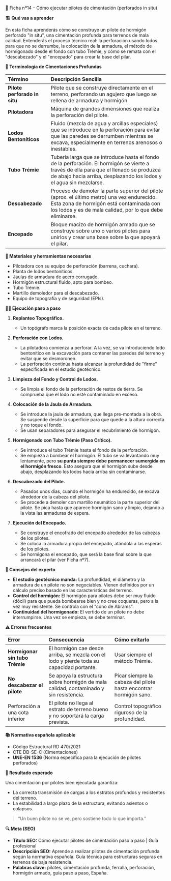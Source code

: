 🧱 Ficha nº14 – Cómo ejecutar pilotes de cimentación (perforados in situ)

**🏗️ Qué vas a aprender**

En esta ficha aprenderás cómo se construye un pilote de hormigón perforado "in situ", una cimentación profunda para terrenos de mala calidad. Entenderás el proceso técnico real: la perforación usando lodos para que no se derrumbe, la colocación de la armadura, el método de hormigonado desde el fondo con tubo Trémie, y cómo se remata con el "descabezado" y el "encepado" para crear la base del pilar.

**📖 Terminología de Cimentaciones Profundas**

| Término | Descripción Sencilla |
| :--- | :--- |
| **Pilote perforado in situ** | Pilote que se construye directamente en el terreno, perforando un agujero que luego se rellena de armadura y hormigón. |
| **Pilotadora** | Máquina de grandes dimensiones que realiza la perforación del pilote. |
| **Lodos Bentoníticos** | Fluido (mezcla de agua y arcillas especiales) que se introduce en la perforación para evitar que las paredes se derrumben mientras se excava, especialmente en terrenos arenosos o inestables. |
| **Tubo Trémie** | Tubería larga que se introduce hasta el fondo de la perforación. El hormigón se vierte a través de ella para que el llenado se produzca de abajo hacia arriba, desplazando los lodos y el agua sin mezclarse. |
| **Descabezado** | Proceso de demoler la parte superior del pilote (aprox. el último metro) una vez endurecido. Esta zona de hormigón está contaminada con los lodos y es de mala calidad, por lo que debe eliminarse. |
| **Encepado** | Bloque macizo de hormigón armado que se construye sobre uno o varios pilotes para unirlos y crear una base sobre la que apoyará el pilar. |

**🧱 Materiales y herramientas necesarias**

- Pilotadora con su equipo de perforación (barrena, cuchara).
- Planta de lodos bentoníticos.
- Jaulas de armadura de acero corrugado.
- Hormigón estructural fluido, apto para bombeo.
- Tubo Trémie.
- Martillo demoledor para el descabezado.
- Equipo de topografía y de seguridad (EPIs).

**👷‍♂️ Ejecución paso a paso**

1.  **Replanteo Topográfico.**
    - Un topógrafo marca la posición exacta de cada pilote en el terreno.

2.  **Perforación con Lodos.**
    - La pilotadora comienza a perforar. A la vez, se va introduciendo lodo bentonítico en la excavación para contener las paredes del terreno y evitar que se desmoronen.
    - La perforación continúa hasta alcanzar la profundidad de "firme" especificada en el estudio geotécnico.

3.  **Limpieza del Fondo y Control de Lodos.**
    - Se limpia el fondo de la perforación de restos de tierra. Se comprueba que el lodo no esté contaminado en exceso.

4.  **Colocación de la Jaula de Armadura.**
    - Se introduce la jaula de armadura, que llega pre-montada a la obra. Se suspende desde la superficie para que quede a la altura correcta y no toque el fondo.
    - Se usan separadores para asegurar el recubrimiento de hormigón.

5.  **Hormigonado con Tubo Trémie (Paso Crítico).**
    - Se introduce el tubo Trémie hasta el fondo de la perforación.
    - Se empieza a bombear el hormigón. El tubo se va levantando muy lentamente, pero **su punta siempre debe permanecer sumergida en el hormigón fresco**. Esto asegura que el hormigón sube desde abajo, desplazando los lodos hacia arriba sin contaminarse.

6.  **Descabezado del Pilote.**
    - Pasados unos días, cuando el hormigón ha endurecido, se excava alrededor de la cabeza del pilote.
    - Se procede a demoler con martillo neumático la parte superior del pilote. Se pica hasta que aparece hormigón sano y limpio, dejando a la vista las armaduras de espera.

7.  **Ejecución del Encepado.**
    - Se construye el encofrado del encepado alrededor de las cabezas de los pilotes.
    - Se coloca la armadura propia del encepado, atándola a las esperas de los pilotes.
    - Se hormigona el encepado, que será la base final sobre la que arrancará el pilar (ver Ficha nº7).

**💬 Consejos del experto**

- **El estudio geotécnico manda:** La profundidad, el diámetro y la armadura de un pilote no son negociables. Vienen definidos por un cálculo preciso basado en las características del terreno.
- **Control del hormigón:** El hormigón para pilotes debe ser muy fluido (dócil) para que pueda bombearse bien y no cree coqueras, pero a la vez muy resistente. Se controla con el "cono de Abrams".
- **Continuidad del hormigonado:** El vertido de un pilote no debe interrumpirse. Una vez se empieza, se debe terminar.

**⚠️ Errores frecuentes**

| Error | Consecuencia | Cómo evitarlo |
| :--- | :--- | :--- |
| **Hormigonar sin tubo Trémie** | El hormigón cae desde arriba, se mezcla con el lodo y pierde toda su capacidad portante. | Usar siempre el método Trémie. |
| **No descabezar el pilote** | Se apoya la estructura sobre hormigón de mala calidad, contaminado y sin resistencia. | Picar siempre la cabeza del pilote hasta encontrar hormigón sano. |
| Perforación a una cota inferior | El pilote no llega al estrato de terreno bueno y no soportará la carga prevista. | Control topográfico riguroso de la profundidad. |

**📚 Normativa española aplicable**

- Código Estructural RD 470/2021
- CTE DB-SE-C (Cimentaciones)
- **UNE-EN 1536** (Norma específica para la ejecución de pilotes perforados)

**🎯 Resultado esperado**

Una cimentación por pilotes bien ejecutada garantiza:
- La correcta transmisión de cargas a los estratos profundos y resistentes del terreno.
- La estabilidad a largo plazo de la estructura, evitando asientos o colapsos.

> “Un buen pilote no se ve, pero sostiene todo lo que importa.”

**🔍 Meta (SEO)**

- **Título SEO:** Cómo ejecutar pilotes de cimentación paso a paso | Guía profesional
- **Descripción SEO:** Aprende a realizar pilotes de cimentación profunda según la normativa española. Guía técnica para estructuras seguras en terrenos de baja resistencia.
- **Palabras clave:** pilotes, cimentación profunda, ferralla, perforación, hormigón armado, guía paso a paso, España.